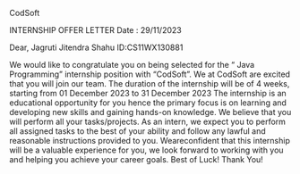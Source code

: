 CodSoft

INTERNSHIP OFFER LETTER
Date : 29/11/2023
 
 Dear,
 Jagruti Jitendra Shahu
 ID:CS11WX130881
 
 We would like to congratulate you on being selected for the “ Java Programming”
 internship position with “CodSoft”. We at CodSoft are excited that you will join our team.
 The duration of the internship will be of 4 weeks, starting from 01 December 2023 to 31
 December 2023 The internship is an educational opportunity for you hence the primary
 focus is on learning and developing new skills and gaining hands-on knowledge. We believe
 that you will perform all your tasks/projects.
 As an intern, we expect you to perform all assigned tasks to the best of your ability and
 follow any lawful and reasonable instructions provided to you.
 Weareconfident that this internship will be a valuable experience for you, we look forward
 to working with you and helping you achieve your career goals.
 Best of Luck!
 Thank You!
